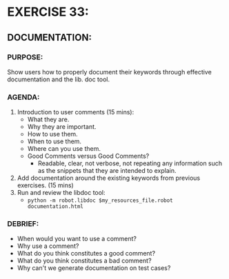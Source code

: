 # EXERCISE 33:
## DOCUMENTATION:
### PURPOSE:
Show users how to properly document their keywords through effective documentation and the lib. doc tool.

### AGENDA:
1. Introduction to user comments (15 mins):
   - What they are.
   - Why they are important.
   - How to use them.
   - When to use them.
   - Where can you use them.
   - Good Comments versus Good Comments?
     - Readable, clear, not verbose, not repeating any information such as the snippets that they are intended to explain.
2. Add documentation around the existing keywords from previous exercises. (15 mins)
3. Run and review the libdoc tool:
   - ```python -m robot.libdoc $my_resources_file.robot documentation.html```

### DEBRIEF:
- When would you want to use a comment?
- Why use a comment?
- What do you think constitutes a good comment?
- What do you think constitutes a bad comment?
- Why can't we generate documentation on test cases?
